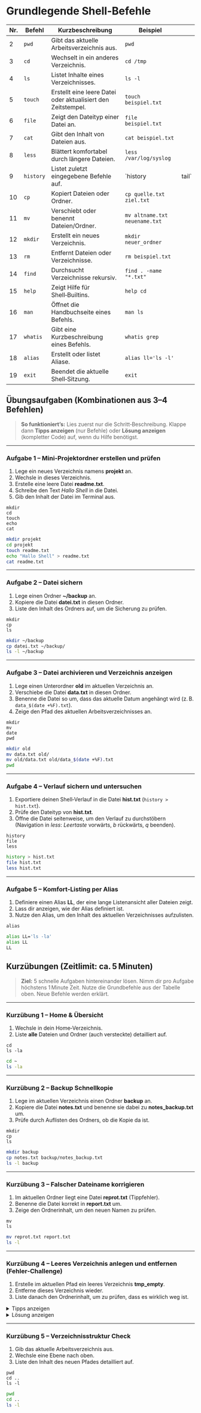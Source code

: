 # Grundlegende Shell‑Befehle

| Nr. | Befehl    | Kurzbeschreibung                                             | Beispiel                      |        |
| --- | --------- | ------------------------------------------------------------ | ----------------------------- | ------ |
| 2   | `pwd`     | Gibt das aktuelle Arbeitsverzeichnis aus.                    | `pwd`                         |        |
| 3   | `cd`      | Wechselt in ein anderes Verzeichnis.                         | `cd /tmp`                     |        |
| 4   | `ls`      | Listet Inhalte eines Verzeichnisses.                         | `ls -l`                       |        |
| 5   | `touch`   | Erstellt eine leere Datei oder aktualisiert den Zeitstempel. | `touch beispiel.txt`          |        |
| 6   | `file`    | Zeigt den Dateityp einer Datei an.                           | `file beispiel.txt`           |        |
| 7   | `cat`     | Gibt den Inhalt von Dateien aus.                             | `cat beispiel.txt`            |        |
| 8   | `less`    | Blättert komfortabel durch längere Dateien.                  | `less /var/log/syslog`        |        |
| 9   | `history` | Listet zuletzt eingegebene Befehle auf.                      | \`history                     | tail\` |
| 10  | `cp`      | Kopiert Dateien oder Ordner.                                 | `cp quelle.txt ziel.txt`      |        |
| 11  | `mv`      | Verschiebt oder benennt Dateien/Ordner.                      | `mv altname.txt neuename.txt` |        |
| 12  | `mkdir`   | Erstellt ein neues Verzeichnis.                              | `mkdir neuer_ordner`          |        |
| 13  | `rm`      | Entfernt Dateien oder Verzeichnisse.                         | `rm beispiel.txt`             |        |
| 14  | `find`    | Durchsucht Verzeichnisse rekursiv.                           | `find . -name "*.txt"`        |        |
| 15  | `help`    | Zeigt Hilfe für Shell‑Builtins.                              | `help cd`                     |        |
| 16  | `man`     | Öffnet die Handbuchseite eines Befehls.                      | `man ls`                      |        |
| 17  | `whatis`  | Gibt eine Kurzbeschreibung eines Befehls.                    | `whatis grep`                 |        |
| 18  | `alias`   | Erstellt oder listet Aliase.                                 | `alias ll='ls -l'`            |        |
| 19  | `exit`    | Beendet die aktuelle Shell‑Sitzung.                          | `exit`                        |        |

## Übungsaufgaben (Kombinationen aus 3–4 Befehlen)

> **So funktioniert’s:** Lies zuerst nur die Schritt‑Beschreibung. Klappe dann **Tipps anzeigen** (nur Befehle) oder **Lösung anzeigen** (kompletter Code) auf, wenn du Hilfe benötigst.

---

### Aufgabe 1 – Mini‑Projektordner erstellen und prüfen

1. Lege ein neues Verzeichnis namens **projekt** an.
2. Wechsle in dieses Verzeichnis.
3. Erstelle eine leere Datei **readme.txt**.
4. Schreibe den Text *Hallo Shell* in die Datei.
5. Gib den Inhalt der Datei im Terminal aus.

```
mkdir
cd
touch
echo
cat
```

```bash
mkdir projekt
cd projekt
touch readme.txt
echo "Hallo Shell" > readme.txt
cat readme.txt
```

---

### Aufgabe 2 – Datei sichern

1. Lege einen Ordner **\~/backup** an.
2. Kopiere die Datei **datei.txt** in diesen Ordner.
3. Liste den Inhalt des Ordners auf, um die Sicherung zu prüfen.

```
mkdir
cp
ls
```

```bash
mkdir ~/backup
cp datei.txt ~/backup/
ls -l ~/backup
```

---

### Aufgabe 3 – Datei archivieren und Verzeichnis anzeigen

1. Lege einen Unterordner **old** im aktuellen Verzeichnis an.
2. Verschiebe die Datei **data.txt** in diesen Ordner.
3. Benenne die Datei so um, dass das aktuelle Datum angehängt wird (z. B. `data_$(date +%F).txt`).
4. Zeige den Pfad des aktuellen Arbeitsverzeichnisses an.

```
mkdir
mv
date
pwd
```

```bash
mkdir old
mv data.txt old/
mv old/data.txt old/data_$(date +%F).txt
pwd
```

---

### Aufgabe 4 – Verlauf sichern und untersuchen

1. Exportiere deinen Shell‑Verlauf in die Datei **hist.txt** (`history > hist.txt`).
2. Prüfe den Dateityp von **hist.txt**.
3. Öffne die Datei seitenweise, um den Verlauf zu durchstöbern (Navigation in *less*: *Leertaste* vorwärts, *b* rückwärts, *q* beenden).

```
history
file
less
```

```bash
history > hist.txt
file hist.txt
less hist.txt
```

---

### Aufgabe 5 – Komfort‑Listing per Alias

1. Definiere einen Alias **LL**, der eine lange Listenansicht aller Dateien zeigt.
2. Lass dir anzeigen, wie der Alias definiert ist.
3. Nutze den Alias, um den Inhalt des aktuellen Verzeichnisses aufzulisten.

```
alias
```

```bash
alias LL='ls -la'
alias LL
LL
```

## Kurzübungen (Zeitlimit: ca. 5 Minuten)

> **Ziel:** 5 schnelle Aufgaben hintereinander lösen. Nimm dir pro Aufgabe höchstens 1 Minute Zeit. Nutze die Grundbefehle aus der Tabelle oben. Neue Befehle werden erklärt.

---

### Kurzübung 1 – Home & Übersicht

1. Wechsle in dein Home‑Verzeichnis.
2. Liste **alle** Dateien und Ordner (auch versteckte) detailliert auf.

```
cd
ls -la
```

```bash
cd ~
ls -la
```

---

### Kurzübung 2 – Backup Schnellkopie

1. Lege im aktuellen Verzeichnis einen Ordner **backup** an.
2. Kopiere die Datei **notes.txt**  und benenne sie dabei zu **notes\_backup.txt** um.
3. Prüfe durch Auflisten des Ordners, ob die Kopie da ist.

```
mkdir
cp
ls
```

```bash
mkdir backup
cp notes.txt backup/notes_backup.txt
ls -l backup
```

---

### Kurzübung 3 – Falscher Dateiname korrigieren

1. Im aktuellen Ordner liegt eine Datei **reprot.txt** (Tippfehler).
2. Benenne die Datei korrekt in **report.txt** um.
3. Zeige den Ordnerinhalt, um den neuen Namen zu prüfen.

```
mv
ls
```

```bash
mv reprot.txt report.txt
ls -l
```

---

### Kurzübung 4 – Leeres Verzeichnis anlegen und entfernen (Fehler‑Challenge)

1. Erstelle im aktuellen Pfad ein leeres Verzeichnis **tmp\_empty**.
2. Entferne dieses Verzeichnis wieder.
3. Liste danach den Ordnerinhalt, um zu prüfen, dass es wirklich weg ist.

<details><summary>Tipps anzeigen</summary>

```
mkdir
rm -r
ls
```

> **Erklärung:** `mkdir` legt Ordner an, `rm -r` entfernt sie rekursiv. Für leere Ordner ginge auch `rmdir` (nicht in Grundliste).

</details>

<details><summary>Lösung anzeigen</summary>

```bash
mkdir tmp_empty
rm -r tmp_empty
ls -l
```

</details>

---

### Kurzübung 5 – Verzeichnisstruktur Check

1. Gib das aktuelle Arbeitsverzeichnis aus.
2. Wechsle eine Ebene nach oben.
3. Liste den Inhalt des neuen Pfades detailliert auf.

```
pwd
cd ..
ls -l
```

```bash
pwd
cd ..
ls -l
```
